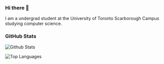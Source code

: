 ### Hi there 👋

I am a undergrad student at the University of Toronto Scarborough Campus studying computer science.

### GitHub Stats

![Github Stats](https://github-readme-stats.vercel.app/api?username=conrad-mo&show_icons=true&count_private=true&theme=dark)

![Top Languages](https://github-readme-stats.vercel.app/api/top-langs/?username=conrad-mo&layout=compact&langs_count=6&hide=c,c%2B%2B,objective-c&theme=dark)

<!--
**conrad-mo/conrad-mo** is a ✨ _special_ ✨ repository because its `README.md` (this file) appears on your GitHub profile.

Here are some ideas to get you started:

- 🔭 I’m currently working on ...
- 🌱 I’m currently learning ...
- 👯 I’m looking to collaborate on ...
- 🤔 I’m looking for help with ...
- 💬 Ask me about ...
- 📫 How to reach me: ...
- 😄 Pronouns: ...
- ⚡ Fun fact: ...
-->
